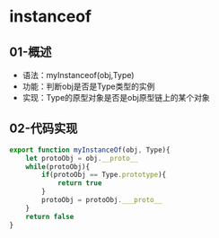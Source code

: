 # instanceof

## 01-概述

- 语法：myInstanceof(obj,Type)
- 功能：判断obj是否是Type类型的实例
- 实现：Type的原型对象是否是obj原型链上的某个对象

## 02-代码实现

```js
export function myInstanceOf(obj, Type){
    let protoObj = obj.__proto__
    while(protoObj){
        if(protoObj == Type.prototype){
            return true
        }
        protoObj = protoObj.___proto__
    }
    return false
}
```


